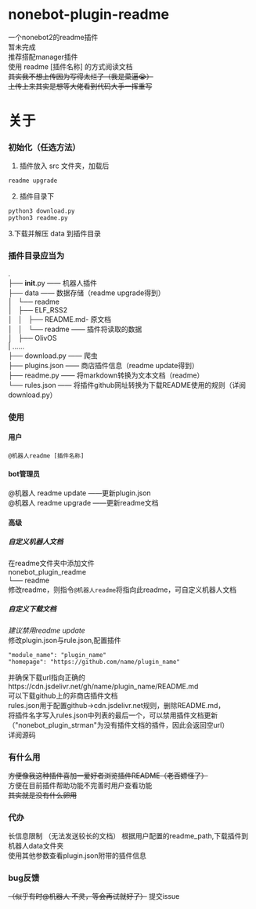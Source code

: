 # nonebot-plugin-readme
一个nonebot2的readme插件  
暂未完成  
推荐搭配manager插件  
使用 readme [插件名称] 的方式阅读文档  
~~其实我不想上传因为写得太烂了（我是菜逼😭）  
上传上来其实是想等大佬看到代码大手一挥重写~~  

# 关于
### 初始化（任选方法）
1. 插件放入 src 文件夹，加载后
```
readme upgrade
```

2. 插件目录下
```
python3 download.py 
python3 readme.py
```
3.下载并解压 data 到插件目录
### 插件目录应当为
.  
├── __init__.py		     —— 机器人插件  
├── data		            —— 数据存储（readme upgrade得到）  
│   └── readme  
│       ├── ELF_RSS2  
│       │   ├── README.md- 原文档  
│       │   └── readme	—— 插件将读取的数据  
│       ├── OlivOS  
|	……  
├── download.py		      —— 爬虫  
├── plugins.json	      —— 商店插件信息（readme update得到）  
├── readme.py		        —— 将markdown转换为文本文档（readme）  
└── rules.json		       —— 将插件github网址转换为下载README使用的规则（详阅download.py） 
### 使用
#### 用户
`@机器人readme [插件名称]`

#### bot管理员
@机器人 readme update	——更新plugin.json  
@机器人 readme upgrade	——更新readme文档  

#### 高级
##### 自定义机器人文档
在readme文件夹中添加文件  
nonebot_plugin_readme  
└── readme  
修改readme，则指令`@机器人readme`将指向此readme，可自定义机器人文档  
##### 自定义下载文档
*建议禁用readme update*  
修改plugin.json与rule.json,配置插件  
```
"module_name": "plugin_name"
"homepage": "https://github.com/name/plugin_name"
``` 
并确保下载url指向正确的https://cdn.jsdelivr.net/gh/name/plugin_name/README.md  
可以下载github上的非商店插件文档  
rules.json用于配置github->cdn.jsdelivr.net规则，删除README.md，  
将插件名字写入rules.json中列表的最后一个，可以禁用插件文档更新  
（"nonebot_plugin_strman"为没有插件文档的插件，因此会返回空url）  
详阅源码  

### 有什么用
~~方便像我这种插件喜加一爱好者浏览插件README（老百嫖怪了）~~  
方便在目前插件帮助功能不完善时用户查看功能  
~~其实就是没有什么卵用~~  

### 代办
长信息限制  （无法发送较长的文档）
根据用户配置的readme_path,下载插件到机器人data文件夹  
使用其他参数查看plugin.json附带的插件信息  
### bug反馈
~~（似乎有时@机器人 不灵，等会再试就好了）~~
提交issue
